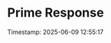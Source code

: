 # Prime Response
Timestamp: 2025-06-09 12:55:17

```{.script execute="Get-Date" return="Current time: ${this.output}"}
```